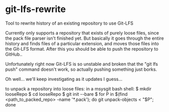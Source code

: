 git-lfs-rewrite
===============

Tool to rewrite history of an existing repository to use Git-LFS

Currently only supports a repository that exists of purely loose files, since the pack file parser isn't finished yet. 
But basically it goes through the entire history and finds files of a particular extension, and moves those files into 
the Git-LFS format. After this you should be able to push the repository to GitHub..

Unfortunately right now Git-LFS is so unstable and broken that the "git lfs push" command doesn't work, 
so actually pushing something just borks.

Oh well... we'll keep investigating as it updates I guess...


to unpack a repository into loose files:
in a msysgit bash shell:
$  mkdir looseRepo
$  cd looseRepo
$  git init --bare
$  for P in $(find <path_to_packed_repo> -name '*.pack'); do git unpack-objects < "$P"; done


